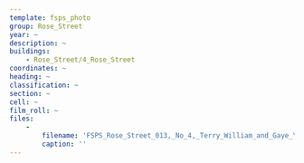 ```yaml
---
template: fsps_photo
group: Rose_Street
year: ~
description: ~
buildings:
    - Rose_Street/4_Rose_Street
coordinates: ~
heading: ~
classification: ~
section: ~
cell: ~
film_roll: ~
files:
    -
        filename: 'FSPS_Rose_Street_013,_No_4,_Terry_William_and_Gaye_Yvonne_Green,_16-3-D.png'
        caption: ''
---
```

